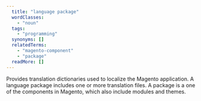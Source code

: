 ```yaml
---
  title: "language package"
  wordClasses:
    - "noun"
  tags:
    - "programming"
  synonyms: []
  relatedTerms:
    - "magento-component"
    - "package"
  readMore: []
---
```

Provides translation dictionaries used to localize the Magento application. A language package includes one or more translation files. A package is a one of the components in Magento, which also include modules and themes.
